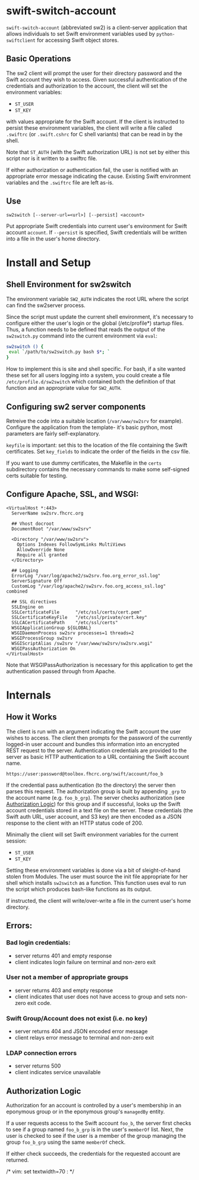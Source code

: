 swift-switch-account
====================

`swift-switch-account` (abbreviated sw2) is a client-server
application that allows individuals to set Swift environment variables
used by `python-swiftclient` for accessing Swift object stores.

## Basic Operations

The sw2 client will prompt the user for their directory password and
the Swift account they wish to access.  Given successful
authentication of the credentials and authorization to the account,
the client will set the environment variables:

- `ST_USER`
- `ST_KEY`

with values appropriate for the Swift account.  If the client is
instructed to persist these environment variables, the client will
write a file called `.swiftrc` (or `.swift.cshrc` for C shell
variants) that can be read in by the shell.

Note that `ST_AUTH` (with the Swift authorization URL) is not set by
either this script nor is it written to a swiftrc file.

If either authorization or authentication fail, the user is notified
with an appropriate error message indicating the cause.  Existing
Swift environment variables and the `.swiftrc` file are left as-is.

## Use

`sw2switch [--server-url=<url>] [--persist] <account>`

Put appropriate Swift credentials into current user's environment for
Swift account `account`.  If `--persist` is specified, Swift
credentials will be written into a file in the user's home directory.

# Install and Setup

## Shell Environment for sw2switch

The environment variable `SW2_AUTH` indicates the root URL where the
script can find the sw2server process. 

Since the script must update the current shell environment, it's
necessary to configure either the user's login or the global
(/etc/profile\*) startup files. Thus, a function needs to be defined
that reads the output of the `sw2switch.py` command into the current
environment via `eval`:

```bash
sw2switch () {
 eval `/path/to/sw2switch.py bash $*; `
}
```

How to implement this is site and shell specific.  For bash, if a site
wanted these set for all users logging into a system, you could create
a file `/etc/profile.d/sw2switch` which contained both the definition
of that function and an appropriate value for `SW2_AUTH`.

## Configuring sw2 server components

Retreive the code into a suitable location (`/var/www/sw2srv` for
example).  Configure the application from the template- it's basic
python, most parameters are fairly self-explanatory.

`keyfile` is important: set this to the location of the file
containing the Swift certificates.  Set `key_fields` to indicate the
order of the fields in the csv file.

If you want to use dummy certificates, the Makefile in the `certs`
subdirectory contains the necessary commands to make some self-signed
certs suitable for testing.

## Configure Apache, SSL, and WSGI:

```
<VirtualHost *:443>
  ServerName sw2srv.fhcrc.org

  ## Vhost docroot
  DocumentRoot "/var/www/sw2srv"

  <Directory "/var/www/sw2srv">
    Options Indexes FollowSymLinks MultiViews
    AllowOverride None
    Require all granted
  </Directory>

  ## Logging
  ErrorLog "/var/log/apache2/sw2srv.foo.org_error_ssl.log"
  ServerSignature Off
  CustomLog "/var/log/apache2/sw2srv.foo.org_access_ssl.log"
combined

  ## SSL directives
  SSLEngine on
  SSLCertificateFile      "/etc/ssl/certs/cert.pem"
  SSLCertificateKeyFile   "/etc/ssl/private/cert.key"
  SSLCACertificatePath    "/etc/ssl/certs"
  WSGIApplicationGroup ${GLOBAL}
  WSGIDaemonProcess sw2srv processes=1 threads=2
  WSGIProcessGroup sw2srv
  WSGIScriptAlias /sw2srv "/var/www/sw2srv/sw2srv.wsgi"
  WSGIPassAuthorization On
</VirtualHost>
```

Note that WSGIPassAuthorization is necessary for this application to
get the authentication passed through from Apache.



# Internals

## How it Works

The client is run with an argument indicating the Swift account the
user wishes to access.  The client then prompts for the password of the
currently logged-in user account and bundles this information into an
encrypted REST request to the server.  Authentication credentials are
provided to the server as basic HTTP authentication to a URL
containing the Swift account name.

    https://user:password@toolbox.fhcrc.org/swift/account/foo_b

If the credential pass authentication (to the directory) the server
then parses this request.  The authorization group is built by
appending `_grp` to the account name (e.g. `foo_b_grp`).  The server
checks authorization (see [Authorization Logic](#authorization-logic))
for this group and if successful, looks up the Swift account
credentials stored in a text file on the server.  These credentials
(the Swift auth URL, user account, and S3 key) are then encoded as a
JSON response to the client with an HTTP status code of 200.

Minimally the client will set Swift environment variables for the
current session:

- `ST_USER`
- `ST_KEY`

Setting these environment variables is done via a bit of sleight-of-hand
stolen from Modules.  The user must source the init file appropriate for
her shell which installs `sw2switch` as a function.  This function
uses eval to run the script which produces bash-like functions as its
output.

If instructed, the client will write/over-write a file in the current
user's home directory.

## Errors:

### Bad login credentials:

- server returns 401 and empty response
- client indicates login failure on terminal and non-zero exit

### User not a member of appropriate groups

- server returns 403 and empty response
- client indicates that user does not have access to group
  and sets non-zero exit code.

### Swift Group/Account does not exist (i.e. no key)

- server returns 404 and JSON encoded error message
- client relays error message to terminal and non-zero exit

### LDAP connection errors

- server returns 500
- client indicates service unavailable

## Authorization Logic

Authorization for an account is controlled by a user's membership in
an eponymous group or in the eponymous group's `managedBy` entity.

If a user requests access to the Swift account `foo_b`, the server
first checks to see if a group named `foo_b_grp` is in the user's
`memberOf` list.  Next, the user is checked to see if the user is a
member of the group managing the group `foo_b_grp` using the same
`memberOf` check.

If either check succeeds, the credentials for the requested account
are returned.


/* vim: set textwidth=70 : */
